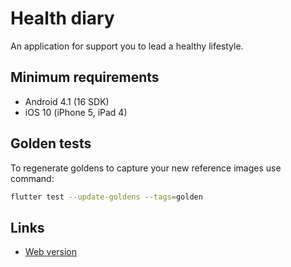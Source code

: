 # Health diary

An application for support you to lead a healthy lifestyle.

## Minimum requirements

* Android 4.1 (16 SDK)
* iOS 10 (iPhone 5, iPad 4)

## Golden tests

To regenerate goldens to capture your new reference images use command:

```bash
flutter test --update-goldens --tags=golden
```

## Links

* [Web version](https://health-diary.web.app/)
